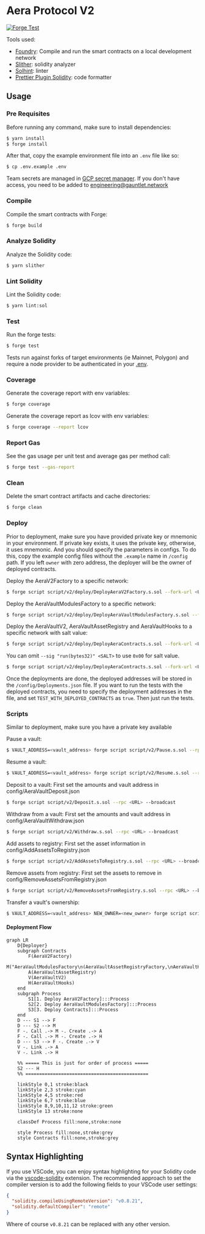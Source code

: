 # Aera Protocol V2

[![Forge Test](https://github.com/GauntletNetworks/aera-contracts-v2/actions/workflows/forge.yml/badge.svg)](https://github.com/GauntletNetworks/aera-contracts-v2/actions/workflows/forge.yml)

Tools used:

- [Foundry](https://github.com/foundry-rs/foundry): Compile and run the smart contracts on a local development network
- [Slither](https://github.com/crytic/slither): solidity analyzer
- [Solhint](https://github.com/protofire/solhint): linter
- [Prettier Plugin Solidity](https://github.com/prettier-solidity/prettier-plugin-solidity): code formatter

## Usage

### Pre Requisites

Before running any command, make sure to install dependencies:

```sh
$ yarn install
$ forge install
```

After that, copy the example environment file into an `.env` file like so:

```sh
$ cp .env.example .env
```

Team secrets are managed in [GCP secret manager](https://console.cloud.google.com/security/secret-manager?project=gauntlet-sim). If you don't have access, you need to be added to engineering@gauntlet.network

### Compile

Compile the smart contracts with Forge:

```sh
$ forge build
```

### Analyze Solidity

Analyze the Solidity code:

```sh
$ yarn slither
```

### Lint Solidity

Lint the Solidity code:

```sh
$ yarn lint:sol
```

### Test

Run the forge tests:

```sh
$ forge test
```

Tests run against forks of target environments (ie Mainnet, Polygon) and require a node provider to be authenticated in your [.env](./.env).

### Coverage

Generate the coverage report with env variables:

```sh
$ forge coverage
```

Generate the coverage report as lcov with env variables:

```sh
$ forge coverage --report lcov
```

### Report Gas

See the gas usage per unit test and average gas per method call:

```sh
$ forge test --gas-report
```

### Clean

Delete the smart contract artifacts and cache directories:

```sh
$ forge clean
```

### Deploy

Prior to deployment, make sure you have provided private key or mnemonic in your environment. If private key exists, it uses the private key, otherwise, it uses mnemonic.
And you should specify the parameters in configs.
To do this, copy the example config files without the `.example` name in `/config` path.
If you left `owner` with zero address, the deployer will be the owner of deployed contracts.

Deploy the AeraV2Factory to a specific network:

```sh
$ forge script script/v2/deploy/DeployAeraV2Factory.s.sol --fork-url <URL> --broadcast
```

Deploy the AeraVaultModulesFactory to a specific network:

```sh
$ forge script script/v2/deploy/DeployAeraVaultModulesFactory.s.sol --fork-url <URL> --broadcast
```

Deploy the AeraVaultV2, AeraVaultAssetRegistry and AeraVaultHooks to a specific network with salt value:

```sh
$ forge script script/v2/deploy/DeployAeraContracts.s.sol --fork-url <URL> --broadcast --sig "run(bytes32)" <SALT>
```

You can omit `--sig "run(bytes32)" <SALT>` to use `0x00` for salt value.

```sh
$ forge script script/v2/deploy/DeployAeraContracts.s.sol --fork-url <URL> --broadcast
```

Once the deployments are done, the deployed addresses will be stored in the `/config/Deployments.json` file.
If you want to run the tests with the deployed contracts, you need to specify the deployment addresses in the file, and set `TEST_WITH_DEPLOYED_CONTRACTS` as `true`.
Then just run the tests.

### Scripts

Similar to deployment, make sure you have a private key available

Pause a vault:
```sh
$ VAULT_ADDRESS=<vault_address> forge script script/v2/Pause.s.sol --rpc <URL> --broadcast
```

Resume a vault:
```sh
$ VAULT_ADDRESS=<vault_address> forge script script/v2/Resume.s.sol --rpc <URL> --broadcast
```

Deposit to a vault:
First set the amounts and vault address in config/AeraVaultDeposit.json
```sh
$ forge script script/v2/Deposit.s.sol --rpc <URL> --broadcast
```

Withdraw from a vault:
First set the amounts and vault address in config/AeraVaultWithdraw.json
```sh
$ forge script script/v2/Withdraw.s.sol --rpc <URL> --broadcast
```

Add assets to registry:
First set the asset information in config/AddAssetsToRegistry.json
```sh
$ forge script script/v2/AddAssetsToRegistry.s.sol --rpc <URL> --broadcast
```

Remove assets from registry:
First set the assets to remove in config/RemoveAssetsFromRegistry.json
```sh
$ forge script script/v2/RemoveAssetsFromRegistry.s.sol --rpc <URL> --broadcast
```

Transfer a vault's ownership:
```sh
$ VAULT_ADDRESS=<vault_address> NEW_OWNER=<new_owner> forge script script/v2/TransferOwnership.s.sol --rpc <URL> --broadcast
```

#### Deployment Flow

```mermaid
graph LR
    D{Deployer}
    subgraph Contracts
        F(AeraV2Factory)
        M("AeraVaultModulesFactory\n(AeraVaultAssetRegistryFactory,\nAeraVaultHooksFactory)")
        A(AeraVaultAssetRegistry)
        V(AeraVaultV2)
        H(AeraVaultHooks)
    end
    subgraph Process
        S1[1. Deploy AeraV2Factory]:::Process
        S2[2. Deploy AeraVaultModulesFactory]:::Process
        S3[3. Deploy Contracts]:::Process
    end
    D --- S1 --> F
    D --- S2 --> M
    F -. Call .-> M -. Create .-> A
    F -. Call .-> M -. Create .-> H
    D --- S3 --> F -. Create .-> V
    V -. Link .-> A
    V -. Link .-> H

    %% ===== This is just for order of process =====
    S2 --- H
    %% =============================================

    linkStyle 0,1 stroke:black
    linkStyle 2,3 stroke:cyan
    linkStyle 4,5 stroke:red
    linkStyle 6,7 stroke:blue
    linkStyle 8,9,10,11,12 stroke:green
    linkStyle 13 stroke:none

    classDef Process fill:none,stroke:none

    style Process fill:none,stroke:grey
    style Contracts fill:none,stroke:grey
```

## Syntax Highlighting

If you use VSCode, you can enjoy syntax highlighting for your Solidity code via the
[vscode-solidity](https://github.com/juanfranblanco/vscode-solidity) extension. The recommended approach to set the
compiler version is to add the following fields to your VSCode user settings:

```json
{
  "solidity.compileUsingRemoteVersion": "v0.8.21",
  "solidity.defaultCompiler": "remote"
}
```

Where of course `v0.8.21` can be replaced with any other version.
